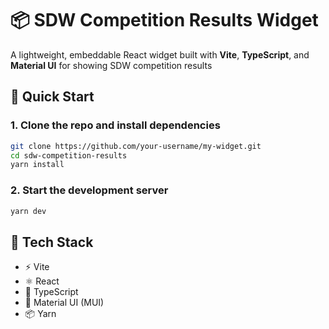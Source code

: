 # 📦 SDW Competition Results Widget 
A lightweight, embeddable React widget built with **Vite**, **TypeScript**, and **Material UI** for showing SDW competition results

## 🚀 Quick Start
### 1. Clone the repo and install dependencies
```bash
git clone https://github.com/your-username/my-widget.git
cd sdw-competition-results
yarn install
```
### 2. Start the development server
```bash
yarn dev
```

## 🧱 Tech Stack
- ⚡ Vite
- ⚛️ React
- 🔷 TypeScript
- 🎨 Material UI (MUI)
- 📦 Yarn